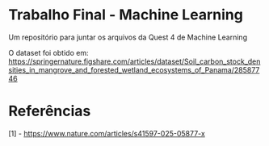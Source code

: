 # Trabalho Final - Machine Learning

Um repositório para juntar os arquivos da Quest 4 de Machine Learning

O dataset foi obtido em: https://springernature.figshare.com/articles/dataset/Soil_carbon_stock_densities_in_mangrove_and_forested_wetland_ecosystems_of_Panama/28587746

# **Referências**

[1] - https://www.nature.com/articles/s41597-025-05877-x
